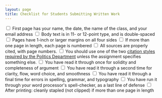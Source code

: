 ```yaml
---
layout: page
title: Checklist for Students Submitting Written Work
---
```

<input type="checkbox"> First page has your name, the date, the name of the class, and your email address
<input type="checkbox"> Body text is in 11- or 12-point type, and is double-spaced
<input type="checkbox"> Pages have 1-inch or larger margins on all four sides
<input type="checkbox"> If more than one page in length, each page is numbered
<input type="checkbox"> All sources are properly cited, with page numbers.
<input type="checkbox"> You should use one of the two [citation styles required by the Politics Department](http://politics.ucsc.edu/undergraduate/citation.html) unless the assignment specifies something else.
<input type="checkbox"> You have read it through once for solidity and completeness of argument
<input type="checkbox"> You have read it through a second time for clarity, flow, word choice, and smoothness
<input type="checkbox"> You have read it through a final time for errors in spelling, grammar, and typography
<input type="checkbox"> You have run it through your word processor's spell-checker, as a last line of defense
<input type="checkbox"> After printing: cleanly stapled (not clipped) if more than one page in length
